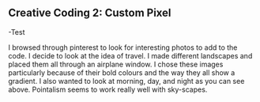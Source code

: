 ## Creative Coding 2: Custom Pixel

-Test 

I browsed through pinterest to look for interesting photos to add to the code. I decide to look at the idea of travel. I made different landscapes and placed them all through an airplane window. I chose these images particularly because of their bold colours and the way they all show a gradient. I also wanted to look at morning, day, and night as you can see above. Pointalism seems to work really well with sky-scapes.